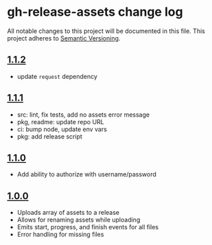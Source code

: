 # gh-release-assets change log

All notable changes to this project will be documented in this file.
This project adheres to [Semantic Versioning](http://semver.org/).


## [1.1.2](https://github.com/hypermodules/gh-release-assets/releases/v1.1.2)

- update `request` dependency

## [1.1.1](https://github.com/hypermodules/gh-release-assets/releases/v1.1.1)

- src: lint, fix tests, add no assets error message
- pkg, readme: update repo URL
- ci: bump node, update env vars
- pkg: add release script

## [1.1.0](https://github.com/hypermodules/gh-release-assets/releases/v1.1.0)

- Add ability to authorize with username/password

## [1.0.0](https://github.com/hypermodules/gh-release-assets/releases/v1.0.0)

- Uploads array of assets to a release
- Allows for renaming assets while uploading
- Emits start, progress, and finish events for all files
- Error handling for missing files
